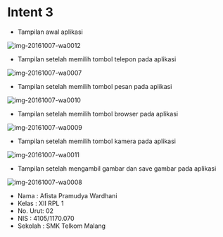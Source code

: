 # Intent 3

* Tampilan awal aplikasi

![img-20161007-wa0012](https://cloud.githubusercontent.com/assets/22209856/19210435/42079cfc-8d4d-11e6-8be6-958aa81b10e8.jpg)

* Tampilan setelah memilih tombol telepon pada aplikasi

![img-20161007-wa0007](https://cloud.githubusercontent.com/assets/22209856/19210437/420d9e36-8d4d-11e6-8b8a-fbfe7f27c11b.jpg)

* Tampilan setelah memilih tombol pesan pada aplikasi 

![img-20161007-wa0010](https://cloud.githubusercontent.com/assets/22209856/19210438/4210bcf6-8d4d-11e6-8a50-41f53603a97f.jpg)

* Tampilan setelah memilih tombol browser pada aplikasi 

![img-20161007-wa0009](https://cloud.githubusercontent.com/assets/22209856/19210440/42115e36-8d4d-11e6-9a0a-e3d6d118c799.jpg)

* Tampilan setelah memilih tombol kamera pada aplikasi

![img-20161007-wa0011](https://cloud.githubusercontent.com/assets/22209856/19210439/4210c85e-8d4d-11e6-822f-4b9e6467abdd.jpg)

* Tampilan setelah mengambil gambar dan save gambar pada aplikasi

![img-20161007-wa0008](https://cloud.githubusercontent.com/assets/22209856/19210436/420d36d0-8d4d-11e6-8dce-d3b70e0e7010.jpg)

* Nama : Afista Pramudya Wardhani
* Kelas : XII RPL 1
* No. Urut: 02
* NIS : 4105/1170.070
* Sekolah : SMK Telkom Malang
